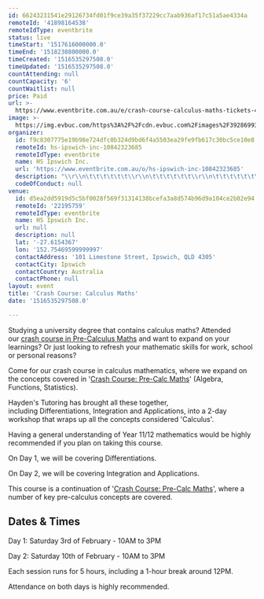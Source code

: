 ```yaml
---
id: 66243231541e29126734fd01f9ce39a35f37229cc7aab936af17c51a5ae4334a
remoteId: '41898164538'
remoteIdType: eventbrite
status: live
timeStart: '1517616000000.0'
timeEnd: '1518238800000.0'
timeCreated: '1516535297508.0'
timeUpdated: '1516535297508.0'
countAttending: null
countCapacity: '6'
countWaitlist: null
price: Paid
url: >-
  https://www.eventbrite.com.au/e/crash-course-calculus-maths-tickets-41898164538?aff=ebapi
image: >-
  https://img.evbuc.com/https%3A%2F%2Fcdn.evbuc.com%2Fimages%2F39286993%2F177544293861%2F1%2Foriginal.jpg?s=334763e5c4449ff92dfe887bbfbc3180
organizer:
  id: f9c8307775e19b98e724dfc0b324d9bd6f4a5503ea29fe9fb617c30bc5ce10e8
  remoteId: hs-ipswich-inc-10842323685
  remoteIdType: eventbrite
  name: HS Ipswich Inc.
  url: 'https://www.eventbrite.com.au/o/hs-ipswich-inc-10842323685'
  description: "\\r\\n\t\t\t\t\t\t\\r\\n\t\t\t\t\t\t\\r\\n\t\t\t\t\t\t\\r\\n"
  codeOfConduct: null
venue:
  id: d5ea2dd5919d5c5bf0028f569f31314138bcefa3a8d574b96d9a104ce2b02e94
  remoteId: '22195759'
  remoteIdType: eventbrite
  name: HS Ipswich Inc.
  url: null
  description: null
  lat: '-27.6154367'
  lon: '152.75469599999997'
  contactAddress: '101 Limestone Street, Ipswich, QLD 4305'
  contactCity: Ipswich
  contactCountry: Australia
  contactPhone: null
layout: event
title: 'Crash Course: Calculus Maths'
date: '1516535297508.0'

---
```

<P>Studying a university degree that contains calculus maths? Attended our <A HREF="https://www.eventbrite.com.au/e/pre-calc-maths-crash-course-tickets-41825243429" TARGET="_blank" REL="noopener noreferrer noopener noreferrer">crash course in Pre-Calculus Maths</A> and want to expand on your learnings? Or just looking to refresh your mathematic skills for work, school or personal reasons?</P>
<P>Come for our crash course in calculus mathematics, where we expand on the concepts covered in '<A HREF="https://www.eventbrite.com.au/e/pre-calc-maths-crash-course-tickets-41825243429" TARGET="_blank" REL="noopener noreferrer noopener noreferrer">Crash Course: Pre-Calc Maths</A>' (Algebra, Functions, Statistics).</P>
<P>Hayden's Tutoring has brought all these together, including Differentiations, Integration and Applications, into a 2-day workshop that wraps up all the concepts considered 'Calculus'. </P>
<P>Having a general understanding of Year 11/12 mathematics would be highly recommended if you plan on taking this course.</P>
<P>On Day 1, we will be covering Differentiations.</P>
<P>On Day 2, we will be covering Integration and Applications.</P>
<P>This course is a continuation of '<A HREF="https://www.eventbrite.com.au/e/pre-calc-maths-crash-course-tickets-41825243429" TARGET="_blank" REL="noopener noreferrer noopener noreferrer">Crash Course: Pre-Calc Maths</A>', where a number of key pre-calculus concepts are covered.</P>
<H2>Dates &amp; Times</H2>
<P>Day 1: Saturday 3rd of February - 10AM to 3PM</P>
<P>Day 2: Saturday 10th of February - 10AM to 3PM</P>
<P>Each session runs for 5 hours, including a 1-hour break around 12PM.</P>
<P>Attendance on both days is highly recommended.</P>
